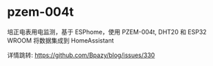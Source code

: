 # pzem-004t
培正电表用电监测，基于 ESPhome，使用 PZEM-004t, DHT20 和 ESP32 WROOM 将数据集成到 HomeAssistant

详情跳转: https://github.com/Bpazy/blog/issues/330
